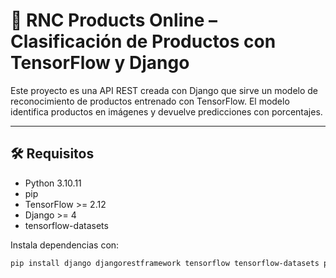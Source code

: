 # 🧠 RNC Products Online – Clasificación de Productos con TensorFlow y Django

Este proyecto es una API REST creada con Django que sirve un modelo de reconocimiento de productos entrenado con TensorFlow. El modelo identifica productos en imágenes y devuelve predicciones con porcentajes.

---

## 🛠 Requisitos

- Python 3.10.11
- pip
- TensorFlow >= 2.12
- Django >= 4
- tensorflow-datasets

Instala dependencias con:

```bash
pip install django djangorestframework tensorflow tensorflow-datasets pillow
